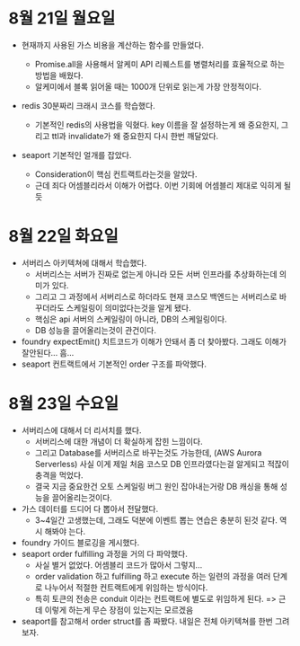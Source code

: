# 8월 21일 월요일

- 현재까지 사용된 가스 비용을 계산하는 함수를 만들었다.

  - Promise.all을 사용해서 알케미 API 리퀘스트를 병렬처리를 효율적으로 하는 방법을 배웠다.
  - 알케미에서 블록 읽어올 때는 1000개 단위로 읽는게 가장 안정적이다.

- redis 30분짜리 크래시 코스를 학습했다.

  - 기본적인 redis의 사용법을 익혔다. key 이름을 잘 설정하는게 왜 중요한지, 그리고 ttl과 invalidate가 왜 중요한지 다시 한번 깨달았다.

- seaport 기본적인 얼개를 잡았다.
  - Consideration이 핵심 컨트랙트라는것을 알았다.
  - 근데 죄다 어셈블리라서 이해가 어렵다. 이번 기회에 어셈블리 제대로 익히게 될듯

# 8월 22일 화요일

- 서버리스 아키텍쳐에 대해서 학습했다.
  - 서버리스는 서버가 진짜로 없는게 아니라 모든 서버 인프라를 추상화하는데 의미가 있다.
  - 그리고 그 과정에서 서버리스로 하더라도 현재 코스모 백엔드는 서버리스로 바꾸더라도 스케일링이 의미없다는것을 알게 됐다.
  - 핵심은 api 서버의 스케일링이 아니라, DB의 스케일링이다.
  - DB 성능을 끌어올리는것이 관건이다.
- foundry expectEmit() 치트코드가 이해가 안돼서 좀 더 찾아봤다. 그래도 이해가 잘안된다... 흠...
- seaport 컨트랙트에서 기본적인 order 구조를 파악했다.

# 8월 23일 수요일

- 서버리스에 대해서 더 리서치를 했다.
  - 서버리스에 대한 개념이 더 확실하게 잡힌 느낌이다.
  - 그리고 Database를 서버리스로 바꾸는것도 가능한데, (AWS Aurora Serverless) 사실 이게 제일 처음 코스모 DB 인프라였다는걸 알게되고 적잖이 충격을 먹었다.
  - 결국 지금 중요한건 오토 스케일링 버그 원인 잡아내는거랑 DB 캐싱을 통해 성능을 끌어올리는것이다.
- 가스 데이터를 드디어 다 뽑아서 전달했다.
  - 3~4일간 고생했는데, 그래도 덕분에 이벤트 뽑는 연습은 충분히 된것 같다. 역시 해봐야 는다.
- foundry 가이드 블로깅을 게시했다.
- seaport order fulfilling 과정을 거의 다 파악했다.
  - 사실 별거 없었다. 어셈블리 코드가 많아서 그렇지...
  - order validation 하고 fulfilling 하고 execute 하는 일련의 과정을 여러 단계로 나누어서 적절한 컨트랙트에게 위임하는 방식이다.
  - 특히 토큰의 전송은 conduit 이라는 컨트랙트에 별도로 위임하게 된다. => 근데 이렇게 하는게 무슨 장점이 있는지는 모르겠음
- seaport를 참고해서 order struct를 좀 짜봤다. 내일은 전체 아키텍쳐를 한번 그려보자.
